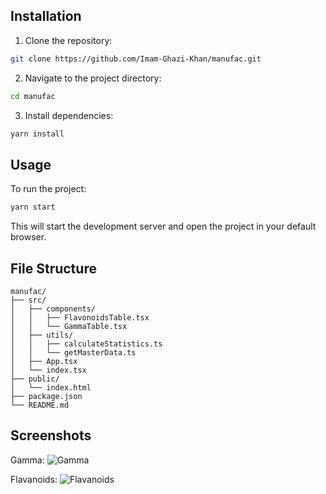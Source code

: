 ## Installation

1. Clone the repository:

```bash
git clone https://github.com/Imam-Ghazi-Khan/manufac.git
```

2. Navigate to the project directory:

```bash
cd manufac
```

3. Install dependencies:

```bash
yarn install
```

## Usage

To run the project:

```bash
yarn start
```

This will start the development server and open the project in your default browser.

## File Structure

```
manufac/
├── src/
│   ├── components/
│   │   ├── FlavonoidsTable.tsx
│   │   └── GammaTable.tsx
│   ├── utils/
│   │   ├── calculateStatistics.ts
│   │   └── getMasterData.ts
│   ├── App.tsx
│   └── index.tsx
├── public/
│   └── index.html
├── package.json
└── README.md
```

## Screenshots

Gamma:
![Gamma](https://github.com/Imam-Ghazi-Khan/manufac/assets/77143811/4f08f39f-36cd-48f4-b64b-0781ea8ca9b2)

Flavanoids:
![Flavanoids](https://github.com/Imam-Ghazi-Khan/manufac/assets/77143811/14939232-d8a5-46d0-8bf2-cdef954ac2ef)

